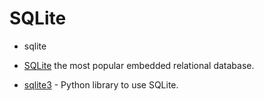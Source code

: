 # SQLite

* sqlite

* [SQLite](https://sqlite.org/) the most popular embedded relational database.
* [sqlite3](http://docs.python.org/library/sqlite3.html) - Python library to use SQLite.


